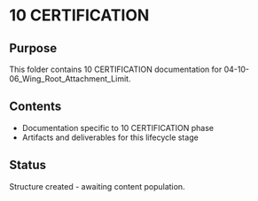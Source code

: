 # 10 CERTIFICATION

## Purpose
This folder contains 10 CERTIFICATION documentation for 04-10-06_Wing_Root_Attachment_Limit.

## Contents
- Documentation specific to 10 CERTIFICATION phase
- Artifacts and deliverables for this lifecycle stage

## Status
Structure created - awaiting content population.
